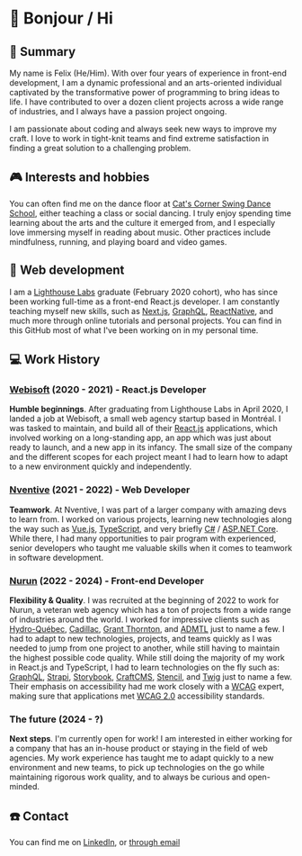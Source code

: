 # :wave: Bonjour / Hi

## :pushpin: Summary

My name is Felix (He/Him). With over four years of experience in front-end development, I am a dynamic professional and an arts-oriented individual captivated by the transformative power of programming to bring ideas to life. I have contributed to over a dozen client projects across a wide range of industries, and I always have a passion project ongoing.

I am passionate about coding and always seek new ways to improve my craft. I love to work in tight-knit teams and find extreme satisfaction in finding a great solution to a challenging problem.

## :video_game: Interests and hobbies

You can often find me on the dance floor at [Cat's Corner Swing Dance School](https://www.catscorner.ca/en/), either teaching a class or social dancing. I truly enjoy spending time learning about the arts and the culture it emerged from, and I especially love immersing myself in reading about music. Other practices include mindfulness, running, and playing board and video games.

## :rocket: Web development 

I am a [Lighthouse Labs](https://www.lighthouselabs.ca/) graduate (February 2020 cohort), who has since been working full-time as a front-end React.js developer. I am constantly teaching myself new skills, such as [Next.js](https://nextjs.org/), [GraphQL](https://graphql.org/), [ReactNative](https://reactnative.dev/), and much more through online tutorials and personal projects. You can find in this GitHub most of what I've been working on in my personal time.

## 💻 Work History

### [Webisoft](https://webisoft.com/) (2020 - 2021) - React.js Developer
__Humble beginnings__.
After graduating from Lighthouse Labs in April 2020, I landed a job at Webisoft, a small web agency startup based in Montréal. I was tasked to maintain, and build all of their [React.js](https://react.dev/) applications, which involved working on a long-standing app, an app which was just about ready to launch, and a new app in its infancy. The small size of the company and the different scopes for each project meant I had to learn how to adapt to a new environment quickly and independently.  

### [Nventive](https://nventive.com/en/) (2021 - 2022) - Web Developer
__Teamwork__.
At Nventive, I was part of a larger company with amazing devs to learn from. I worked on various projects, learning new technologies along the way such as [Vue.js](https://vuejs.org/), [TypeScript](https://www.typescriptlang.org/), and very briefly [C#](https://dotnet.microsoft.com/en-us/languages/csharp) / [ASP.NET Core](https://dotnet.microsoft.com/en-us/apps/aspnet). While there, I had many opportunities to pair program with experienced, senior developers who taught me valuable skills when it comes to teamwork in software development.

### [Nurun](https://www.nurun.com/) (2022 - 2024) - Front-end Developer
__Flexibility & Quality__. I was recruited at the beginning of 2022 to work for Nurun, a veteran web agency which has a ton of projects from a wide range of industries around the world. I worked for impressive clients such as [Hydro-Québec](https://www.hydroquebec.com/about/), [Cadillac](https://www.cadillaccanada.ca/en), [Grant Thornton](https://www.grantthornton.ca/), and [ADMTL](https://www.admtl.com/) just to name a few. I had to adapt to new technologies, projects, and teams quickly as I was needed to jump from one project to another, while still having to maintain the highest possible code quality. While still doing the majority of my work in React.js and TypeScript, I had to learn technologies on the fly such as: [GraphQL](https://graphql.org/), [Strapi](https://strapi.io/), [Storybook](https://storybook.js.org/), [CraftCMS](https://craftcms.com/), [Stencil](https://stenciljs.com/), and [Twig](https://twig.symfony.com/) just to name a few. Their emphasis on accessibility had me work closely with a [WCAG](https://www.w3.org/WAI/standards-guidelines/wcag/) expert, making sure that applications met [WCAG 2.0](https://www.w3.org/TR/WCAG20/) accessibility standards.

### The future (2024 - ?)
__Next steps__. I'm currently open for work! I am interested in either working for a company that has an in-house product or staying in the field of web agencies. My work experience has taught me to adapt quickly to a new environment and new teams, to pick up technologies on the go while maintaining rigorous work quality, and to always be curious and open-minded.

## :phone: Contact

You can find me on [LinkedIn](https://www.linkedin.com/in/felix-rioux-sabourin/), or [through email](mailto:felixriouxsabourin@gmail.com)
